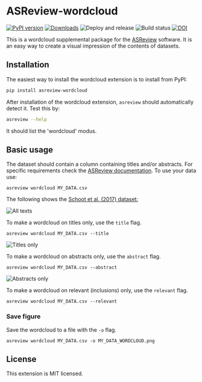 # ASReview-wordcloud

[![PyPI version](https://badge.fury.io/py/asreview-wordcloud.svg)](https://badge.fury.io/py/asreview-wordcloud) [![Downloads](https://pepy.tech/badge/asreview-wordcloud)](https://pepy.tech/project/asreview-wordcloud) ![Deploy and release](https://github.com/asreview/asreview-wordcloud/workflows/Deploy%20and%20release/badge.svg) ![Build status](https://github.com/asreview/asreview-wordcloud/workflows/test-suite/badge.svg) [![DOI](https://zenodo.org/badge/DOI/10.5281/zenodo.4672242.svg)](https://doi.org/10.5281/zenodo.4672242)


This is a wordcloud supplemental package for the
[ASReview](https://github.com/asreview/asreview) software. It is an easy way
to create a visual impression of the contents of datasets.

## Installation

The easiest way to install the wordcloud extension is to install from PyPI:

``` bash
pip install asreview-wordcloud
```

After installation of the wordcloud extension, `asreview` should automatically
detect it. Test this by:

```bash
asreview --help
```

It should list the 'wordcloud' modus.

## Basic usage

The dataset should contain a column containing titles and/or abstracts.
For specific requirements check the [ASReview documentation](https://asreview.readthedocs.io/en/latest/intro/datasets.html).
To use your data use:

```
asreview wordcloud MY_DATA.csv
```

The following shows the [Schoot et al. (2017) dataset:](https://asreview.readthedocs.io/en/latest/intro/datasets.html#benchmark-datasets)

![All texts](https://github.com/asreview/asreview-wordcloud/blob/main/figures/ptsd_all.png?raw=true)

To make a wordcloud on titles only, use the `title` flag.

```
asreview wordcloud MY_DATA.csv --title
```

![Titles only](https://github.com/asreview/asreview-wordcloud/blob/main/figures/ptsd_title.png?raw=true)

To make a wordcloud on abstracts only, use the `abstract` flag.

```
asreview wordcloud MY_DATA.csv --abstract
```

![Abstracts only](https://github.com/asreview/asreview-wordcloud/blob/main/figures/ptsd_abstract.png?raw=true)

To make a wordcloud on relevant (inclusions) only, use the `relevant` flag.

```
asreview wordcloud MY_DATA.csv --relevant
```

### Save figure

Save the wordcloud to a file with the `-o`  flag.

```
asreview wordcloud MY_DATA.csv -o MY_DATA_WORDCLOUD.png
```

## License

This extension is MIT licensed.
